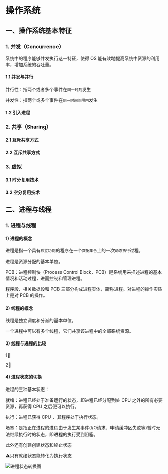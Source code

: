 # 操作系统

## 一、操作系统基本特征

### 1. 并发（Concurrence）

系统中的程序能够并发执行这一特征，使得 OS 能有效地提高系统中资源的利用率，增加系统的吞吐量。

#### 1.1  并发与并行

并行性：指两个或者多个事件在`同一时刻`发生

并发性：指两个或多个事件在`同一时间间隔内`发生

#### 1.2  引入进程



### 2. 共享（Sharing）



#### 2.1  互斥共享方式





#### 2.2  互斥共享方式



### 3. 虚拟



#### 3.1  时分复用技术



#### 3.2  空分复用技术



## 二、进程与线程
### 1.  进程与线程

#### 1)  进程的概念

进程是指一个具有`独立功能`的程序在一个`数据集合`上的一次`动态执行`过程。



进程是资源分配的基本单位。



PCB：进程控制快（Process Control Block，PCB）是系统用来描述进程的基本情况和活动过程，进而控制和管理进程。

程序段、相关数据段和 PCB 三部分构成进程实体，简称进程。对进程的操作实质上是对 PCB 的操作。

#### 2)  线程的概念

线程是独立调度和分派的基本单位。



一个进程中可以有多个线程，它们共享该进程中的全部系统资源。

#### 3)   线程与进程的比较

1⃣️

2⃣️

#### 4)  进程状态的切换

进程的三种基本状态：

就绪：进程已经处于准备运行的状态，即进程已经分配到处 CPU 之外的所有必要资源，再获得 CPU 之后便可以执行。

执行：进程已获得 CPU ，其程序处于执行状态。

堵塞：是指正在进程的进程由于发生某事件(I/O请求、申请缓冲区失败等)暂时无法继续执行时的状态，即进程的执行受到阻塞。

此外还有创建创建状态和终止状态



⚠️只有就绪状态能转化为执行状态



![进程状态转换图](/Users/klee/Documents/Lee/docs/_media/images/status-change.png)





